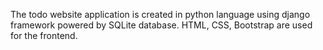 The todo website application is created in python language using django framework powered by SQLite database. HTML, CSS, Bootstrap are used for the frontend.
